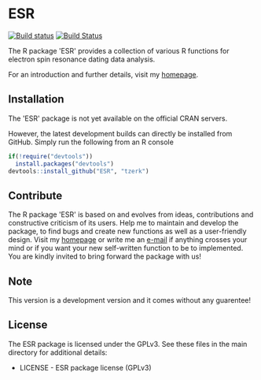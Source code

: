 # ESR

[![Build status](https://ci.appveyor.com/api/projects/status/emdl7is8oa7kh5i0/branch/master?svg=true)](https://ci.appveyor.com/project/tzerk/esr/branch/master)
[![Build Status](https://travis-ci.org/tzerk/ESR.svg?branch=master)](https://travis-ci.org/tzerk/ESR)

The R package 'ESR' provides a collection of various R functions for electron spin resonance dating data analysis.

For an introduction and further details, visit my [homepage](http://zerk.canopus.uberspace.de/ESR/).

## Installation

The 'ESR' package is not yet available on the official CRAN servers. 

However, the latest development builds can directly be installed from GitHub. Simply run the following from an R console

```r
if(!require("devtools"))
  install.packages("devtools")
devtools::install_github("ESR", "tzerk")
```

## Contribute

The R package 'ESR' is based on and evolves from ideas, contributions and constructive criticism of its users. Help me to maintain and develop the package, to find bugs and create new functions as well as a user-friendly design. Visit my [homepage](http://zerk.canopus.uberspace.de) or write me an [e-mail](mailto:christoph.burow@gmx.net) if anything crosses your mind or if you want your new self-written function to be to implemented. You are kindly invited to bring forward the package with us!

## Note

This version is a development version and it comes without any guarentee!

## License

The ESR package is licensed under the GPLv3. See these files in the main directory for additional details: 

- LICENSE - ESR package license (GPLv3)

